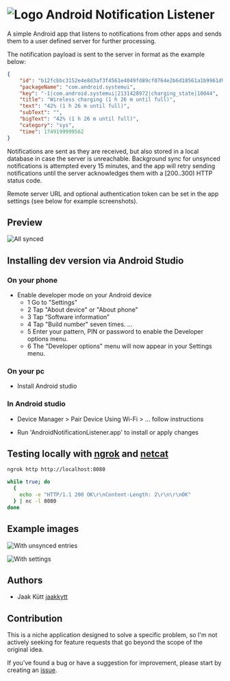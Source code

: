 # ![Logo](./images/logo.png) Android Notification Listener

A simple Android app that listens to notifications from other apps and sends them to a user defined server for further processing.

The notification payload is sent to the server in format as the example below:

```json
{
    "id": "b12fcbbc3152e4e8d3af3f4561e4049fd89cf0764e2b6d18561a1b9961d92be4",
    "packageName": "com.android.systemui",
    "key": "-1|com.android.systemui|2131428972|charging_state|10044",
    "title": "Wireless charging (1 h 26 m until full)",
    "text": "42% (1 h 26 m until full)",
    "subText": "",
    "bigText": "42% (1 h 26 m until full)",
    "category": "sys",
    "time": 1749199999562
}
```

Notifications are sent as they are received, but also stored in a local database in case the server is unreachable. 
Background sync for unsynced notifications is attempted every 15 minutes, and the app will retry sending notifications until the server acknowledges them with a [200..300) HTTP status code.

Remote server URL and optional authentication token can be set in the app settings (see below for example screenshots).

## Preview

![All synced](./images/screen_ok.jpg)

## Installing dev version via Android Studio

### On your phone

- Enable developer mode on your Android device
    - 1 Go to "Settings"
    - 2 Tap "About device" or "About phone"
    - 3 Tap “Software information”
    - 4 Tap "Build number" seven times. ...
    - 5 Enter your pattern, PIN or password to enable the Developer options menu.
    - 6 The "Developer options" menu will now appear in your Settings menu.

### On your pc

- Install Android studio

### In Android studio

- Device Manager > Pair Device Using Wi-Fi > ... follow instructions

- Run 'AndroidNotificationListener.app' to install or apply changes

## Testing locally with [ngrok](https://ngrok.com/) and [netcat](https://linux.die.net/man/1/nc)

```bash
ngrok http http://localhost:8080
```

```bash
while true; do
  {
    echo -e "HTTP/1.1 200 OK\r\nContent-Length: 2\r\n\r\nOK"
  } | nc -l 8080
done
```

## Example images

![With unsynced entries](./images/screen_nok.jpg)

![With settings](./images/screen_settings.jpg)

## Authors

- Jaak Kütt [jaakkytt](https://github.com/jaakkytt)

## Contribution

This is a niche application designed to solve a specific problem, so I'm not actively seeking for feature requests that go beyond the scope of the original idea.

If you’ve found a bug or have a suggestion for improvement, please start by creating an [issue](https://github.com/jaakkytt/android-notification-listener/issues).
